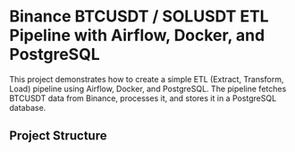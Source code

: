 # Binance BTCUSDT / SOLUSDT ETL Pipeline with Airflow, Docker, and PostgreSQL

This project demonstrates how to create a simple ETL (Extract, Transform, Load) pipeline using Airflow, Docker, and PostgreSQL. The pipeline fetches BTCUSDT data from Binance, processes it, and stores it in a PostgreSQL database.

## Project Structure

